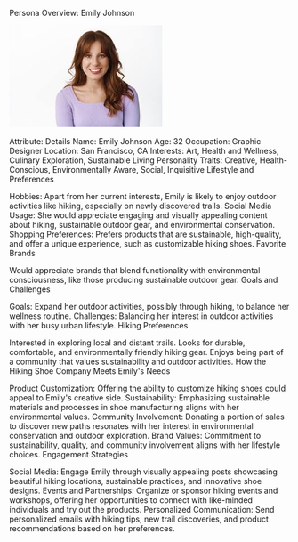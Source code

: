 Persona Overview: Emily Johnson

![Example Image](images/persona.jpg)


Attribute: Details
Name: Emily Johnson
Age: 32
Occupation: Graphic Designer
Location: San Francisco, CA
Interests: Art, Health and Wellness, Culinary Exploration, Sustainable Living
Personality Traits: Creative, Health-Conscious, Environmentally Aware, Social, Inquisitive
Lifestyle and Preferences

Hobbies: Apart from her current interests, Emily is likely to enjoy outdoor activities like hiking, especially on newly discovered trails.
Social Media Usage: She would appreciate engaging and visually appealing content about hiking, sustainable outdoor gear, and environmental conservation.
Shopping Preferences: Prefers products that are sustainable, high-quality, and offer a unique experience, such as customizable hiking shoes.
Favorite Brands

Would appreciate brands that blend functionality with environmental consciousness, like those producing sustainable outdoor gear.
Goals and Challenges

Goals: Expand her outdoor activities, possibly through hiking, to balance her wellness routine.
Challenges: Balancing her interest in outdoor activities with her busy urban lifestyle.
Hiking Preferences

Interested in exploring local and distant trails.
Looks for durable, comfortable, and environmentally friendly hiking gear.
Enjoys being part of a community that values sustainability and outdoor activities.
How the Hiking Shoe Company Meets Emily's Needs

Product Customization: Offering the ability to customize hiking shoes could appeal to Emily's creative side.
Sustainability: Emphasizing sustainable materials and processes in shoe manufacturing aligns with her environmental values.
Community Involvement: Donating a portion of sales to discover new paths resonates with her interest in environmental conservation and outdoor exploration.
Brand Values: Commitment to sustainability, quality, and community involvement aligns with her lifestyle choices.
Engagement Strategies

Social Media: Engage Emily through visually appealing posts showcasing beautiful hiking locations, sustainable practices, and innovative shoe designs.
Events and Partnerships: Organize or sponsor hiking events and workshops, offering her opportunities to connect with like-minded individuals and try out the products.
Personalized Communication: Send personalized emails with hiking tips, new trail discoveries, and product recommendations based on her preferences.